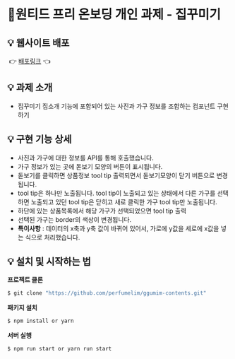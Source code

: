 # 📝원티드 프리 온보딩 개인 과제 - 집꾸미기

## **💡 웹사이트 배포**

​ 👉 [배포링크](https://competent-sammet-34d2e7.netlify.app) 👈

## **💡 과제 소개**

- 집꾸미기 집소개 기능에 포함되어 있는 사진과 가구 정보를 조합하는 컴포넌트 구현하기

## **💡 구현 기능 상세**

- 사진과 가구에 대한 정보를 API를 통해 호출했습니다.
- 가구 정보가 있는 곳에 돋보기 모양의 버튼이 표시됩니다.
- 돋보기를 클릭하면 상품정보 tool tip 출력되면서 돋보기모양이 닫기 버튼으로 변경됩니다.
- tool tip은 하나만 노출됩니다. tool tip이 노출되고 있는 상태에서 다른 가구를 선택하면 노출되고 있던 tool tip은 닫히고 새로 클릭한 가구 tool tip만 노출됩니다.
- 하단에 있는 상품목록에서 해당 가구가 선택되었으면 tool tip 출력
- 선택된 가구는 border의 색상이 변경됩니다.
- **특이사항** : 데이터의 x축과 y축 값이 바뀌어 있어서, 가로에 y값을 세로에 x값을 넣는 식으로 처리했습니다.

## **💡 설치 및 시작하는 법**

**프로젝트 클론**

```bash
$ git clone "https://github.com/perfumelim/ggumim-contents.git"
```

**패키지 설치**

```bash
$ npm install or yarn
```

**서버 실행**

```bash
$ npm run start or yarn run start
```
